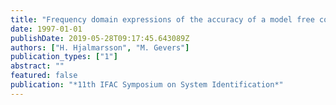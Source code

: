 ```yaml
---
title: "Frequency domain expressions of the accuracy of a model free control design scheme"
date: 1997-01-01
publishDate: 2019-05-28T09:17:45.643089Z
authors: ["H. Hjalmarsson", "M. Gevers"]
publication_types: ["1"]
abstract: ""
featured: false
publication: "*11th IFAC Symposium on System Identification*"
---
```


